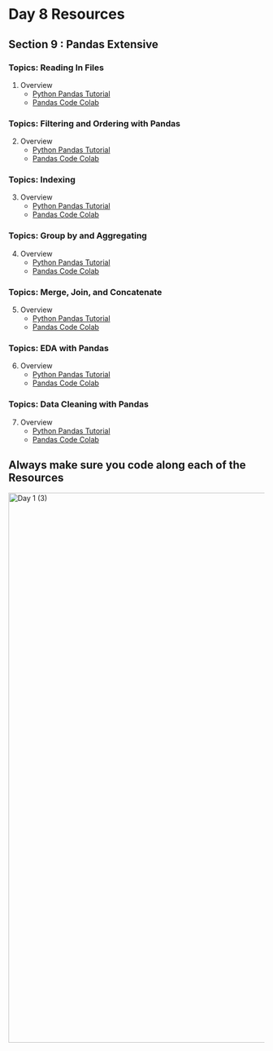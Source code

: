 # Day 8 Resources 

## Section 9 : Pandas Extensive

### Topics: Reading In Files
1. Overview
    * [Python Pandas Tutorial](https://www.youtube.com/watch?v=dUpyC40cF6Q&list=PLUaB-1hjhk8GZOuylZqLz-Qt9RIdZZMBE&index=1&pp=iAQB)
    * [Pandas Code Colab](https://colab.research.google.com/drive/1yNOwJZ1QGGvRzC_3dFN_e43X-JHW8Aeo?usp=sharing)

### Topics: Filtering and Ordering with Pandas
2. Overview
    * [Python Pandas Tutorial](https://www.youtube.com/watch?v=kB7FV-ijdqE&list=PLUaB-1hjhk8GZOuylZqLz-Qt9RIdZZMBE&index=2&pp=iAQB)
    * [Pandas Code Colab](https://colab.research.google.com/drive/1rCNBnsbhGd9ZB1j8sC0U55vETye2bJ3j?usp=sharing) 

### Topics: Indexing
3. Overview
    * [Python Pandas Tutorial](https://www.youtube.com/watch?v=mBCG9J1TVTc&list=PLUaB-1hjhk8GZOuylZqLz-Qt9RIdZZMBE&index=3&pp=iAQB)
    * [Pandas Code Colab](https://colab.research.google.com/drive/1JHJibXPG-r3bcIL7GYaQZFipMLNYLj-L?usp=sharing)   

### Topics: Group by and Aggregating
4. Overview
    * [Python Pandas Tutorial](https://www.youtube.com/watch?v=VRmXto2YA2I&list=PLUaB-1hjhk8GZOuylZqLz-Qt9RIdZZMBE&index=4&pp=iAQB)
    * [Pandas Code Colab](https://colab.research.google.com/drive/1ZAgJmGdun3MSUe_eL7UXV4h5_1tlSzIw?usp=sharing)

### Topics: Merge, Join, and Concatenate
5. Overview
    * [Python Pandas Tutorial](https://www.youtube.com/watch?v=TPivN7tpdwc&list=PLUaB-1hjhk8GZOuylZqLz-Qt9RIdZZMBE&index=5&pp=iAQB)
    * [Pandas Code Colab](https://colab.research.google.com/drive/1bX4VD-Z8XmPkTGY7WGK7tNXlSJoAazfk?usp=sharing)

### Topics: EDA with Pandas
6. Overview
    * [Python Pandas Tutorial](https://www.youtube.com/watch?v=Liv6eeb1VfE&list=PLUaB-1hjhk8GZOuylZqLz-Qt9RIdZZMBE&index=8&pp=iAQB)
    * [Pandas Code Colab](https://colab.research.google.com/drive/1YtaJnn1LDM66XSTNZY4Cfev583Ve1Xnm?usp=sharing)

### Topics: Data Cleaning with Pandas
7. Overview
    * [Python Pandas Tutorial](https://www.youtube.com/watch?v=bDhvCp3_lYw&list=PLUaB-1hjhk8GZOuylZqLz-Qt9RIdZZMBE&index=7&pp=iAQB)
    * [Pandas Code Colab](https://colab.research.google.com/drive/14hShWZjXmZyqybqRfdp78egtPlEhf_cE?usp=sharing)

## Always make sure you code along each of the Resources 
<img width="1080" height="1080" alt="Day 1 (3)" src="https://github.com/user-attachments/assets/2ef9830a-b2be-4ccc-90d8-ffe2fa1c58f6" />

